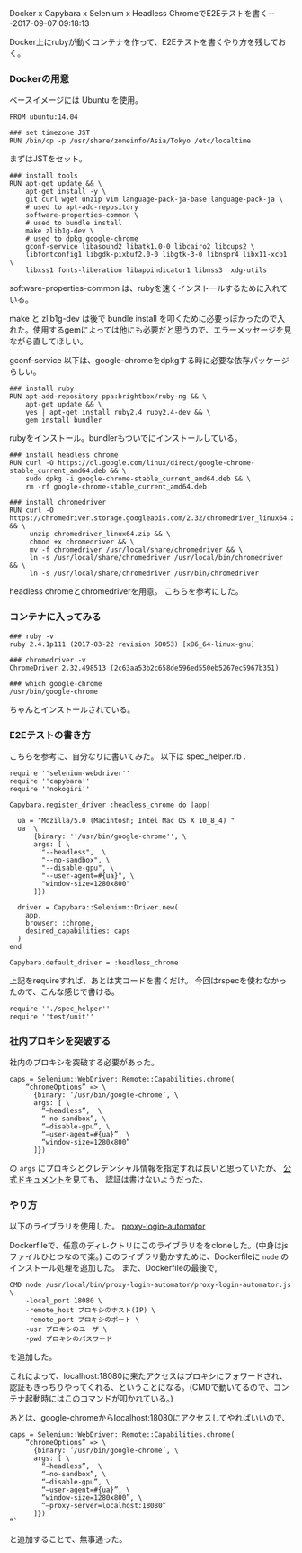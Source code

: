 Docker x Capybara x Selenium x Headless ChromeでE2Eテストを書く---2017-09-07 09:18:13

Docker上にrubyが動くコンテナを作って、E2Eテストを書くやり方を残しておく。

### Dockerの用意

ベースイメージには Ubuntu を使用。

```
FROM ubuntu:14.04

### set timezone JST
RUN /bin/cp -p /usr/share/zoneinfo/Asia/Tokyo /etc/localtime
```

まずはJSTをセット。

```
### install tools
RUN apt-get update && \
    apt-get install -y \
    git curl wget unzip vim language-pack-ja-base language-pack-ja \
    # used to apt-add-repository
    software-properties-common \
    # used to bundle install
    make zlib1g-dev \
    # used to dpkg google-chrome
    gconf-service libasound2 libatk1.0-0 libcairo2 libcups2 \
    libfontconfig1 libgdk-pixbuf2.0-0 libgtk-3-0 libnspr4 libx11-xcb1 \
    libxss1 fonts-liberation libappindicator1 libnss3  xdg-utils
```

software-properties-common は、rubyを速くインストールするために入れている。

make と zlib1g-dev は後で bundle install を叩くために必要っぽかったので入れた。使用するgemによっては他にも必要だと思うので、エラーメッセージを見ながら直してほしい。

gconf-service 以下は、google-chromeをdpkgする時に必要な依存パッケージらしい。

```
### install ruby
RUN apt-add-repository ppa:brightbox/ruby-ng && \
    apt-get update && \
    yes | apt-get install ruby2.4 ruby2.4-dev && \
    gem install bundler
```

rubyをインストール。bundlerもついでにインストールしている。

```
### install headless chrome
RUN curl -O https://dl.google.com/linux/direct/google-chrome-stable_current_amd64.deb && \
    sudo dpkg -i google-chrome-stable_current_amd64.deb && \
    rm -rf google-chrome-stable_current_amd64.deb

### install chromedriver
RUN curl -O https://chromedriver.storage.googleapis.com/2.32/chromedriver_linux64.zip && \
     unzip chromedriver_linux64.zip && \
     chmod +x chromedriver && \
     mv -f chromedriver /usr/local/share/chromedriver && \
     ln -s /usr/local/share/chromedriver /usr/local/bin/chromedriver && \
     ln -s /usr/local/share/chromedriver /usr/bin/chromedriver
```

headless chromeとchromedriverを用意。
こちらを参考にした。

### コンテナに入ってみる

```
### ruby -v
ruby 2.4.1p111 (2017-03-22 revision 58053) [x86_64-linux-gnu]

### chromedriver -v
ChromeDriver 2.32.498513 (2c63aa53b2c658de596ed550eb5267ec5967b351)

### which google-chrome
/usr/bin/google-chrome
```

ちゃんとインストールされている。

### E2Eテストの書き方

こちらを参考に、自分なりに書いてみた。
以下は spec_helper.rb .

```
require ''selenium-webdriver''
require ''capybara''
require ''nokogiri''

Capybara.register_driver :headless_chrome do |app|

  ua = "Mozilla/5.0 (Macintosh; Intel Mac OS X 10_8_4) "
  ua  \
      {binary: ''/usr/bin/google-chrome'', \
      args: [ \
        "--headless",  \
        "--no-sandbox", \
        "--disable-gpu", \
        "--user-agent=#{ua}", \
        "window-size=1280x800"
      ]})

  driver = Capybara::Selenium::Driver.new(
    app,
    browser: :chrome,
    desired_capabilities: caps
  )
end

Capybara.default_driver = :headless_chrome
```

上記をrequireすれば、あとは実コードを書くだけ。
今回はrspecを使わなかったので、こんな感じで書ける。

```
require ''./spec_helper''
require ''test/unit''
```

### 社内プロキシを突破する

社内のプロキシを突破する必要があった。

```
caps = Selenium::WebDriver::Remote::Capabilities.chrome(
    “chromeOptions” => \
      {binary: ’/usr/bin/google-chrome’, \
      args: [ \
        “–headless”,  \
        “–no-sandbox”, \
        “–disable-gpu”, \
        “–user-agent=#{ua}”, \
        “window-size=1280x800”
      ]})
```

の `args` にプロキシとクレデンシャル情報を指定すれば良いと思っていたが、
[公式ドキュメント](https://www.chromium.org/developers/design-documents/network-settings#TOC-Command-line-options-for-proxy-settings)を見ても、
認証は書けないようだった。

### やり方

以下のライブラリを使用した。
[proxy-login-automator](https://github.com/sjitech/proxy-login-automator)


Dockerfileで、任意のディレクトリにこのライブラリををcloneした。(中身はjsファイルひとつなので楽。)
このライブラリ動かすために、Dockerfileに `node` のインストール処理を追加した。
また、Dockerfileの最後で,

```
CMD node /usr/local/bin/proxy-login-automator/proxy-login-automator.js \
    -local_port 18080 \
    -remote_host プロキシのホスト(IP) \
    -remote_port プロキシのポート \
    -usr プロキシのユーザ \
    -pwd プロキシのパスワード
```

を追加した。

これによって、localhost:18080に来たアクセスはプロキシにフォワードされ、認証もきっちりやってくれる、ということになる。(CMDで動いてるので、コンテナ起動時にはこのコマンドが叩かれている。)

あとは、google-chromeからlocalhost:18080にアクセスしてやればいいので、

```
caps = Selenium::WebDriver::Remote::Capabilities.chrome(
    “chromeOptions” => \
      {binary: ’/usr/bin/google-chrome’, \
      args: [ \
        “–headless”,  \
        “–no-sandbox”, \
        “–disable-gpu”, \
        “–user-agent=#{ua}”, \
        “window-size=1280x800”, \
        “–proxy-server=localhost:18080”
      ]})
“`
```

と追加することで、無事通った。

